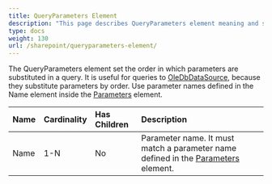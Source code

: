 ```yaml
---
title: QueryParameters Element
description: "This page describes QueryParameters element meaning and structure which may be used while configuring Aspose.Words for SharePoint reports."
type: docs
weight: 130
url: /sharepoint/queryparameters-element/
---
```


The QueryParameters element set the order in which parameters are substituted in a query. It is useful for queries to [OleDbDataSource](/words/sharepoint/oledbdatasource-element/), because they substitute parameters by order. Use parameter names defined in the Name element inside the [Parameters](/words/sharepoint/parameters-element/) element.

|Name|Cardinality|Has Children|Description|
| :- | :- | :- | :- |
|Name|1-N|No|Parameter name. It must match a parameter name defined in the [Parameters](/words/sharepoint/parameters-element/) element.|
